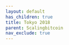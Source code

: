 ```yaml
---
layout: default
has_children: true
title: Tokyo 2018
parent: Scalingbitcoin
nav_exclude: true
---
```

